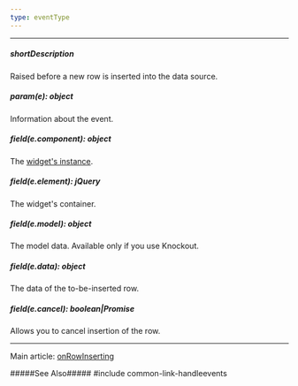 ```yaml
---
type: eventType
---
```

---
##### shortDescription
Raised before a new row is inserted into the data source.

##### param(e): object
Information about the event.

##### field(e.component): object
The [widget's instance](/api-reference/10%20UI%20Widgets/Component/3%20Methods/instance().md '{basewidgetpath}/Methods/#instance').

##### field(e.element): jQuery
The widget's container.

##### field(e.model): object
The model data. Available only if you use Knockout.

##### field(e.data): object
The data of the to-be-inserted row.

##### field(e.cancel): boolean|Promise
Allows you to cancel insertion of the row.

---
Main article: [onRowInserting](/api-reference/10%20UI%20Widgets/GridBase/1%20Configuration/onRowInserting.md '{basewidgetpath}/Configuration/#onRowInserting')

#####See Also#####
#include common-link-handleevents